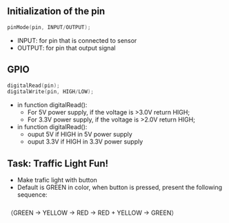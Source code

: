 ## Initialization of the pin

```c
pinMode(pin, INPUT/OUTPUT);
```

- INPUT: for pin that is connected to sensor
- OUTPUT: for pin that output signal

## GPIO

```c
digitalRead(pin);
digitalWrite(pin, HIGH/LOW);
```

- in function digitalRead():
  - For 5V power supply, if the voltage is >3.0V return HIGH;
  - For 3.3V power supply, if the voltage is >2.0V return HIGH;
- in function digitalRead():
  - ouput 5V if HIGH in 5V power supply
  - ouput 3.3V if HIGH in 3.3V power supply

## Task: Traffic Light Fun!

- Make trafic light with button
- Default is GREEN in color, when button is pressed, present the following sequence:

###

（GREEN → YELLOW → RED → RED + YELLOW → GREEN）
